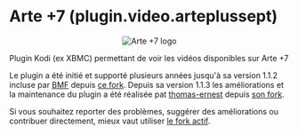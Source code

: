 # Arte +7 (plugin.video.arteplussept)

<p align="center">
  <img src="https://github.com/thomas-ernest/plugin.video.arteplussept/blob/master/resources/icon.png" alt="Arte +7 logo">
</p>

Plugin Kodi (ex XBMC) permettant de voir les vidéos disponibles sur Arte +7

Le plugin a été initié et supporté plusieurs années jusqu'à sa version 1.1.2 incluse par [BMF](https://github.com/known-as-bmf) depuis [ce fork](https://github.com/known-as-bmf/plugin.video.arteplussept/).
Depuis sa version 1.1.3 les améliorations et la maintenance du plugin a été réalisée pat [thomas-ernest](https://github.com/thomas-ernest) depuis [son fork](https://github.com/thomas-ernest/plugin.video.arteplussept/).

Si vous souhaitez reporter des problèmes, suggérer des améliorations ou contribuer directement, mieux vaut utiliser [le fork actif](https://github.com/thomas-ernest/plugin.video.arteplussept/).
